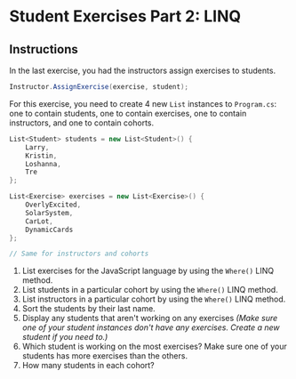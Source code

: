 # Student Exercises Part 2: LINQ

## Instructions

In the last exercise, you had the instructors assign exercises to students.

```cs
Instructor.AssignExercise(exercise, student);
```

For this exercise, you need to create 4 new `List` instances to `Program.cs`: one to contain students, one to contain exercises, one to contain instructors, and one to contain cohorts.

```cs
List<Student> students = new List<Student>() {
    Larry,
    Kristin,
    Loshanna,
    Tre
};

List<Exercise> exercises = new List<Exercise>() {
    OverlyExcited,
    SolarSystem,
    CarLot,
    DynamicCards
};

// Same for instructors and cohorts
```

1. List exercises for the JavaScript language by using the `Where()` LINQ method.
1. List students in a particular cohort by using the `Where()` LINQ method.
1. List instructors in a particular cohort by using the `Where()` LINQ method.
1. Sort the students by their last name.
1. Display any students that aren't working on any exercises _(Make sure one of your student instances don't have any exercises. Create a new student if you need to.)_
1. Which student is working on the most exercises? Make sure one of your students has more exercises than the others.
1. How many students in each cohort?

